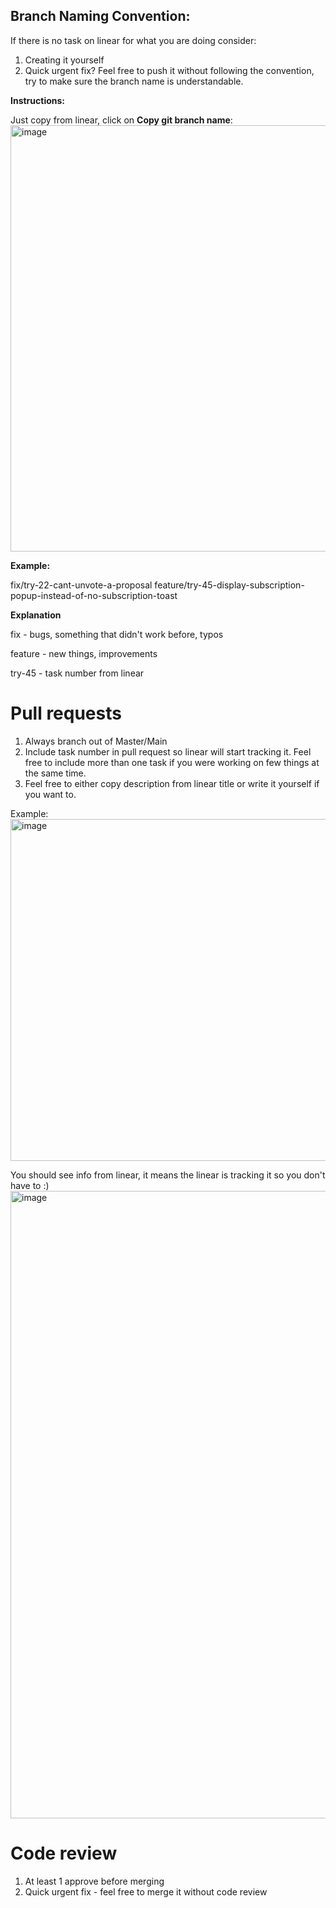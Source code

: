 ## Branch Naming Convention:

If there is no task on linear for what you are doing consider:
1. Creating it yourself
2. Quick urgent fix? Feel free to push it without following the convention, try to make sure the branch name is understandable.

**Instructions:**

Just copy from linear, click on **Copy git branch name**:
<img width="682" alt="image" src="https://github.com/Jaaneek/development-flow/assets/25470423/2297a41e-6876-4c67-a7c3-b067526428b3">


**Example:**

fix/try-22-cant-unvote-a-proposal
feature/try-45-display-subscription-popup-instead-of-no-subscription-toast

**Explanation**

fix - bugs, something that didn't work before, typos

feature - new things, improvements

try-45 - task number from linear

# Pull requests

1.  Always branch out of Master/Main
2.  Include task number in pull request so linear will start tracking it. Feel free to include more than one task if you were working on few things at the same time.
3.  Feel free to either copy description from linear title or write it yourself if you want to.

Example:
<img width="547" alt="image" src="https://github.com/Jaaneek/development-flow/assets/25470423/cff33893-2e33-4acd-8666-bca3383d39e7">


You should see info from linear, it means the linear is tracking it so you don't have to :)
<img width="1004" alt="image" src="https://github.com/Jaaneek/development-flow/assets/25470423/4a1de6f3-f083-4d7c-a7fc-3f270a719dc2">


# Code review

1.  At least 1 approve before merging
2.  Quick urgent fix - feel free to merge it without code review
